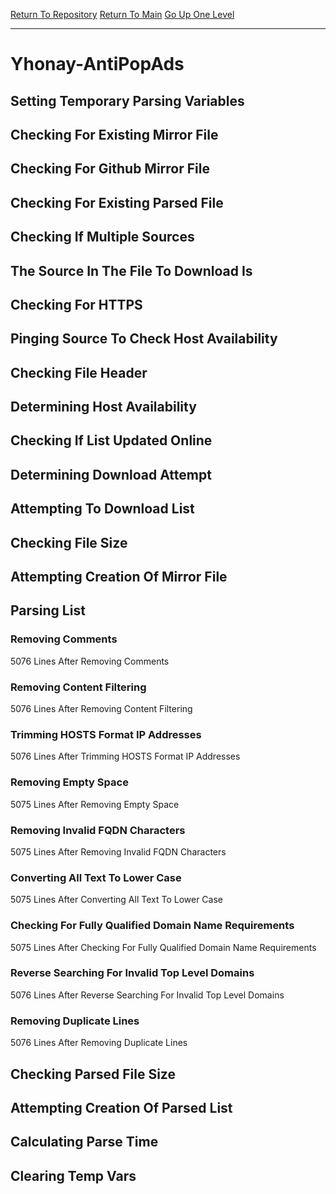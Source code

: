 [Return To Repository](https://github.com/deathbybandaid/piholeparser/)
[Return To Main](https://github.com/deathbybandaid/piholeparser/blob/master/RecentRunLogs/Mainlog.md)
[Go Up One Level](https://github.com/deathbybandaid/piholeparser/blob/master/RecentRunLogs/TopLevelScripts/30-Processing-Blacklists.md)
____________________________________
# Yhonay-AntiPopAds
## Setting Temporary Parsing Variables
## Checking For Existing Mirror File
## Checking For Github Mirror File
## Checking For Existing Parsed File
## Checking If Multiple Sources
## The Source In The File To Download Is
## Checking For HTTPS
## Pinging Source To Check Host Availability
## Checking File Header
## Determining Host Availability
## Checking If List Updated Online
## Determining Download Attempt
## Attempting To Download List
## Checking File Size
## Attempting Creation Of Mirror File
## Parsing List
### Removing Comments
5076 Lines After Removing Comments
### Removing Content Filtering
5076 Lines After Removing Content Filtering
### Trimming HOSTS Format IP Addresses
5076 Lines After Trimming HOSTS Format IP Addresses
### Removing Empty Space
5075 Lines After Removing Empty Space
### Removing Invalid FQDN Characters
5075 Lines After Removing Invalid FQDN Characters
### Converting All Text To Lower Case
5075 Lines After Converting All Text To Lower Case
### Checking For Fully Qualified Domain Name Requirements
5075 Lines After Checking For Fully Qualified Domain Name Requirements
### Reverse Searching For Invalid Top Level Domains
5076 Lines After Reverse Searching For Invalid Top Level Domains
### Removing Duplicate Lines
5076 Lines After Removing Duplicate Lines
## Checking Parsed File Size
## Attempting Creation Of Parsed List
## Calculating Parse Time
## Clearing Temp Vars
